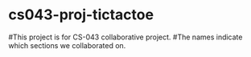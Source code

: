 # cs043-proj-tictactoe
#This project is for CS-043 collaborative project.
#The names indicate which sections we collaborated on.
